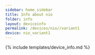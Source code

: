 ```yaml
---
sidebar: home_sidebar
title: Info about nio
folder: info
layout: deviceinfo
permalink: /devices/nio//variant1
device: nio_variant1
---
```

{% include templates/device_info.md %}
